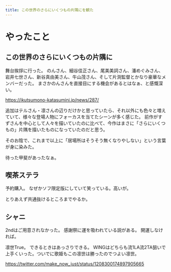 ```yaml
---
title: この世界のさらにいくつもの片隅にを観た
---
```


# やったこと

## この世界のさらにいくつもの片隅に

舞台挨拶に行った。
のんさん、細谷佳正さん、尾美美詞さん、潘めぐみさん、岩井七世さん、新谷真由美さん、牛山茂さん、そして片渕監督とかなり豪華なメンバーだった。
まさかのんさんを直接目にする機会があるとはなぁ、と感慨深い。

<https://ikutsumono-katasumini.jp/news/287/>

追加はテルさん・凛さんの辺りだけかと思っていたら、それ以外にも色々と増えていて、様々な登場人物にフォーカスを当てたシーンが多く感じた。
前作がすずさんを中心として人々を描いていたのに比べて、今作はまさに「さらにいくつもの」片隅を描いたものになっていたのだと思う。

そのお陰で、これまで以上に「居場所はそうそう無くなりやしない」という言葉が身に染みた。

待った甲斐があったなぁ。

## 喫茶ステラ

予約購入。
なぜかソフ限定版にしていて笑っている。高いが。

とりあえず共通抜けるところまでやるか。

## シャニ

2ndはご用意されなかった。
感謝祭に運を吸われている説がある。
開運しなければ。

凛世True。
できるときはあっさりできる。
WINGはどちらも流1LA流2TA狙いで上手くいった。ついでに歌姫もこの凛世は勝ったのでつよい凛世。

<https://twitter.com/make_now_just/status/1208300174897905665>
